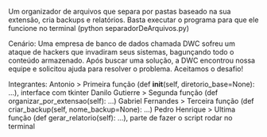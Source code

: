 Um organizador de arquivos que separa por pastas baseado na sua extensão, cria backups e relatórios. Basta executar o programa para que ele funcione no terminal 
(python separadorDeArquivos.py)

Cenário:
Uma empresa de banco de dados chamada DWC sofreu um ataque de hackers que invadiram seus sistemas, bagunçando todo o conteúdo armazenado. Após buscar uma solução, a DWC encontrou nossa equipe e solicitou ajuda para resolver o problema. Aceitamos o desafio!

Integrantes:
Antonio > Primeira função (def __init__(self, diretorio_base=None): ...), interface com tkinter
Danilo Gutierre > Segunda função (def organizar_por_extensao(self): ...)
Gabriel Fernandes > Terceira função (def criar_backup(self, nome_backup=None): ...)
Pedro Henrique > Ultima função (def gerar_relatorio(self): ...), parte de fazer o script rodar no terminal 
